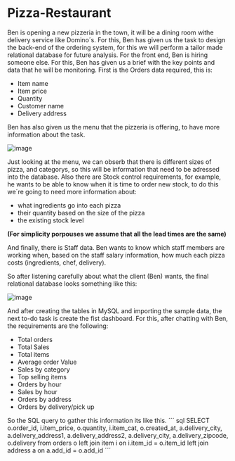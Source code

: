 # Pizza-Restaurant
Ben is opening a new pizzeria in the town, it will be a dining room withe delivery service like Domino´s.
For this, Ben has given us the task to design the back-end of the ordering system, for this we will perform a tailor made relational database for future analysis. For the front end, Ben is hiring someone else.
For this, Ben has given us a brief with the key points and data that he will be monitoring. 
First is the Orders data required, this is:
- Item name
- Item price
- Quantity
- Customer name
- Delivery address

Ben has also given us the menu that the pizzeria is offering, to have more information about the task.

![image](https://user-images.githubusercontent.com/39070251/210880601-cf289081-9bf8-4c3f-9792-c567d8701d6f.png)

Just looking at the menu, we can obserb that there is different sizes of pizza, and categorys, so this will be information that need to be adressed into the database.
Also there are Stock control requirements, for example, he wants to be able to know when it is time to order new stock, to do this we´re going to need more information about:
- what ingredients go into each pizza
- their quantity based on the size of the pizza 
- the existing stock level

**(For simplicity porpouses we assume that all the lead times are the same)**

And finally, there is Staff data. Ben wants to know which staff members are working when, based on the staff salary information, how much each pizza costs (ingredients, chef, delivery).

So after listening carefully about what the client (Ben) wants, the final relational database looks something like this:

![image](https://user-images.githubusercontent.com/39070251/210882667-8c71d005-5a79-4f45-8f79-5953b1855461.png)

And after creating the tables in MySQL and importing the sample data, the next to-do task is create the fist dashboard.
For this, after chatting with Ben, the requirements are the following:
- Total orders
- Total Sales
- Total items
- Average order Value
- Sales by category
- Top selling items
- Orders by hour
- Sales by hour
- Orders by address
- Orders by delivery/pick up

So the SQL query to gather this information its like this.
´´´ sql
SELECT
o.order_id,
i.item_price,
o.quantity,
i.item_cat,
o.created_at,
a.delivery_city,
a.delivery_address1,
a.delivery_address2,
a.delivery_city,
a.delivery_zipcode,
o.delivery
from orders o 
left join item i on i.item_id = o.item_id
left join address a on a.add_id = o.add_id
´´´
